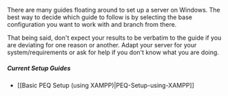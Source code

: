 There are many guides floating around to set up a server on Windows. The best way to decide which guide to follow is by selecting the base configuration you want to work with and branch from there.

That being said, don't expect your results to be verbatim to the guide if you are deviating for one reason or another. Adapt your server for your system/requirements or ask for help if you don't know what you are doing.

##### Current Setup Guides
* [[Basic PEQ Setup (using XAMPP)|PEQ-Setup-using-XAMPP]]